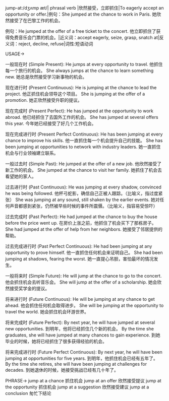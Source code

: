jump-at:/dʒʌmp æt/| phrasal verb |欣然接受，立即抓住|To eagerly accept an opportunity or offer.|例句：She jumped at the chance to work in Paris. 她欣然接受了在巴黎工作的机会。

例句：He jumped at the offer of a free ticket to the concert. 他立即抓住了获得免费音乐会门票的机会。|近义词：accept eagerly, seize, grasp, snatch at|反义词：reject, decline, refuse|词性:短语动词

USAGE->

一般现在时 (Simple Present):
He jumps at every opportunity to travel.  他抓住每一个旅行的机会。
She always jumps at the chance to learn something new. 她总是欣然接受学习新事物的机会。


现在进行时 (Present Continuous):
He is jumping at the chance to lead the project. 他正抓住机会领导这个项目。
She is jumping at the offer of a promotion. 她正欣然接受升职的提议。


现在完成时 (Present Perfect):
He has jumped at the opportunity to work abroad. 他已经抓住了去国外工作的机会。
She has jumped at several offers this year. 今年她已经接受了好几个工作机会。


现在完成进行时 (Present Perfect Continuous):
He has been jumping at every chance to improve his skills. 他一直抓住每一个机会提升自己的技能。
She has been jumping at opportunities to network with industry leaders. 她一直抓住机会与行业领袖建立联系。


一般过去时 (Simple Past):
He jumped at the offer of a new job. 他欣然接受了新工作的机会。
She jumped at the chance to visit her family. 她抓住了机会去看望她的家人。


过去进行时 (Past Continuous):
He was jumping at every shadow, convinced he was being followed. 他杯弓蛇影，确信自己正被人跟踪。（比喻义，指过度紧张）
She was jumping at any sound, still shaken by the earlier events. 她对任何声音都感到紧张，仍然被早些时候的事件所震慑。（比喻义，指容易受惊吓）


过去完成时 (Past Perfect):
He had jumped at the chance to buy the house before the price went up. 在房价上涨之前，他抓住了机会买下了那栋房子。
She had jumped at the offer of help from her neighbors. 她接受了邻居提供的帮助。


过去完成进行时 (Past Perfect Continuous):
He had been jumping at any opportunity to prove himself. 他一直抓住任何机会来证明自己。
She had been jumping at shadows, fearing the worst. 她一直提心吊胆，害怕最坏的情况发生。


一般将来时 (Simple Future):
He will jump at the chance to go to the concert. 他会抓住机会去听音乐会。
She will jump at the offer of a scholarship. 她会欣然接受奖学金的提议。


将来进行时 (Future Continuous):
He will be jumping at any chance to get ahead. 他会抓住任何机会取得进步。
She will be jumping at the opportunity to travel the world. 她会抓住机会环游世界。


将来完成时 (Future Perfect):
By next year, he will have jumped at several new opportunities. 到明年，他将已经抓住几个新的机会。
By the time she graduates, she will have jumped at many chances to gain experience. 到她毕业的时候，她将已经抓住了很多获得经验的机会。


将来完成进行时 (Future Perfect Continuous):
By next year, he will have been jumping at opportunities for five years. 到明年，他抓住机会已经有五年了。
By the time she retires, she will have been jumping at challenges for decades. 到她退休的时候，她接受挑战已经有几十年了。



PHRASE->
jump at a chance 抓住机会
jump at an offer  欣然接受提议
jump at the opportunity 抓住机会
jump at a suggestion  欣然接受建议
jump at a conclusion  匆忙下结论
